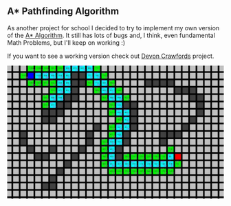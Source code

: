 ## A* Pathfinding Algorithm

As another project for school I decided to try to implement my own version of the
[A* Algorithm](https://en.wikipedia.org/wiki/A*_search_algorithm). It still has
lots of bugs and, I think, even fundamental Math Problems, but I'll keep on working :)

If you want to see a working version check out [Devon Crawfords](https://www.youtube.com/watch?v=1-YPj5Vt0oQ)
project.

![ScreenShot of the GUI window](docs/Screenshot.jpg)